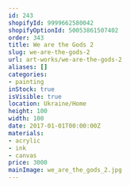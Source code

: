 ```yaml
---
id: 243
shopifyId: 9999662580042
shopifyOptionId: 50053861507402
order: 343
title: We are the Gods 2
slug: we-are-the-gods-2
url: art-works/we-are-the-gods-2
aliases: []
categories:
- painting
inStock: true
isVisible: true
location: Ukraine/Home
height: 100
width: 100
date: 2017-01-01T00:00:00Z
materials:
- acrylic
- ink
- canvas
price: 3000
mainImage: we_are_the_gods_2.jpg
---
```

